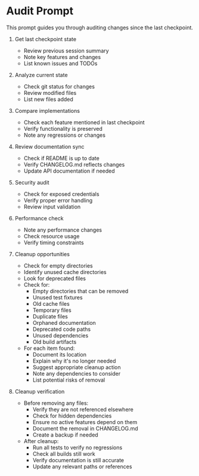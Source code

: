 # Audit Prompt

This prompt guides you through auditing changes since the last checkpoint.

1. Get last checkpoint state
   - Review previous session summary
   - Note key features and changes
   - List known issues and TODOs

2. Analyze current state
   - Check git status for changes
   - Review modified files
   - List new files added

3. Compare implementations
   - Check each feature mentioned in last checkpoint
   - Verify functionality is preserved
   - Note any regressions or changes

4. Review documentation sync
   - Check if README is up to date
   - Verify CHANGELOG.md reflects changes
   - Update API documentation if needed

5. Security audit
   - Check for exposed credentials
   - Verify proper error handling
   - Review input validation

6. Performance check
   - Note any performance changes
   - Check resource usage
   - Verify timing constraints

7. Cleanup opportunities
   - Check for empty directories
   - Identify unused cache directories
   - Look for deprecated files
   - Check for:
     * Empty directories that can be removed
     * Unused test fixtures
     * Old cache files
     * Temporary files
     * Duplicate files
     * Orphaned documentation
     * Deprecated code paths
     * Unused dependencies
     * Old build artifacts
   - For each item found:
     * Document its location
     * Explain why it's no longer needed
     * Suggest appropriate cleanup action
     * Note any dependencies to consider
     * List potential risks of removal

8. Cleanup verification
   - Before removing any files:
     * Verify they are not referenced elsewhere
     * Check for hidden dependencies
     * Ensure no active features depend on them
     * Document the removal in CHANGELOG.md
     * Create a backup if needed
   - After cleanup:
     * Run all tests to verify no regressions
     * Check all builds still work
     * Verify documentation is still accurate
     * Update any relevant paths or references
